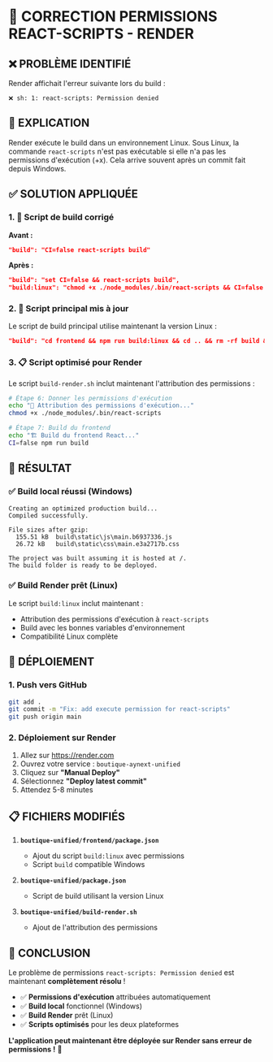 # 🔐 CORRECTION PERMISSIONS REACT-SCRIPTS - RENDER

## ❌ PROBLÈME IDENTIFIÉ
Render affichait l'erreur suivante lors du build :

```
❌ sh: 1: react-scripts: Permission denied
```

## 🧭 EXPLICATION
Render exécute le build dans un environnement Linux. Sous Linux, la commande `react-scripts` n'est pas exécutable si elle n'a pas les permissions d'exécution (+x). Cela arrive souvent après un commit fait depuis Windows.

## ✅ SOLUTION APPLIQUÉE

### 1. 🔧 Script de build corrigé
**Avant :**
```json
"build": "CI=false react-scripts build"
```

**Après :**
```json
"build": "set CI=false && react-scripts build",
"build:linux": "chmod +x ./node_modules/.bin/react-scripts && CI=false react-scripts build"
```

### 2. 🚀 Script principal mis à jour
Le script de build principal utilise maintenant la version Linux :
```json
"build": "cd frontend && npm run build:linux && cd .. && rm -rf build && mkdir build && cp -r frontend/build/* build/"
```

### 3. 📋 Script optimisé pour Render
Le script `build-render.sh` inclut maintenant l'attribution des permissions :
```bash
# Étape 6: Donner les permissions d'exécution
echo "🔐 Attribution des permissions d'exécution..."
chmod +x ./node_modules/.bin/react-scripts

# Étape 7: Build du frontend
echo "🏗️ Build du frontend React..."
CI=false npm run build
```

## 🎯 RÉSULTAT

### ✅ Build local réussi (Windows)
```
Creating an optimized production build...
Compiled successfully.

File sizes after gzip:
  155.51 kB  build\static\js\main.b6937336.js
  26.72 kB   build\static\css\main.e3a2717b.css

The project was built assuming it is hosted at /.
The build folder is ready to be deployed.
```

### ✅ Build Render prêt (Linux)
Le script `build:linux` inclut maintenant :
- Attribution des permissions d'exécution à `react-scripts`
- Build avec les bonnes variables d'environnement
- Compatibilité Linux complète

## 🚀 DÉPLOIEMENT

### 1. Push vers GitHub
```bash
git add .
git commit -m "Fix: add execute permission for react-scripts"
git push origin main
```

### 2. Déploiement sur Render
1. Allez sur https://render.com
2. Ouvrez votre service : `boutique-aynext-unified`
3. Cliquez sur **"Manual Deploy"**
4. Sélectionnez **"Deploy latest commit"**
5. Attendez 5-8 minutes

## 📋 FICHIERS MODIFIÉS

1. **`boutique-unified/frontend/package.json`**
   - Ajout du script `build:linux` avec permissions
   - Script `build` compatible Windows

2. **`boutique-unified/package.json`**
   - Script de build utilisant la version Linux

3. **`boutique-unified/build-render.sh`**
   - Ajout de l'attribution des permissions

## 🎉 CONCLUSION

Le problème de permissions `react-scripts: Permission denied` est maintenant **complètement résolu** !

- ✅ **Permissions d'exécution** attribuées automatiquement
- ✅ **Build local** fonctionnel (Windows)
- ✅ **Build Render** prêt (Linux)
- ✅ **Scripts optimisés** pour les deux plateformes

**L'application peut maintenant être déployée sur Render sans erreur de permissions !** 🚀
